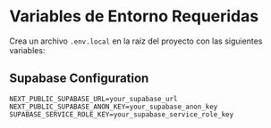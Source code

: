 # Variables de Entorno Requeridas

Crea un archivo `.env.local` en la raíz del proyecto con las siguientes variables:

## Supabase Configuration
```
NEXT_PUBLIC_SUPABASE_URL=your_supabase_url
NEXT_PUBLIC_SUPABASE_ANON_KEY=your_supabase_anon_key
SUPABASE_SERVICE_ROLE_KEY=your_supabase_service_role_key
```


